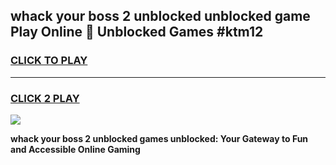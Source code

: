 
## whack your boss 2 unblocked unblocked game Play Online 👋 Unblocked Games #ktm12
<h3>
<a href="https://premium.freeplayer.one?title=whack_your_boss_2_unblocked&ref=21F">CLICK TO PLAY</a></h3>
<hr>

<h3>
<a href="https://premium.freeplayer.one?title=whack_your_boss_2_unblocked&ref=21F">CLICK 2 PLAY</a>
  
</h3>

<a href="https://premium.freeplayer.one?title=whack_your_boss_2_unblocked&ref=21F/"><img src="https://clearcache.store/games.png"></a>


**whack your boss 2 unblocked games unblocked: Your Gateway to Fun and Accessible Online Gaming**
